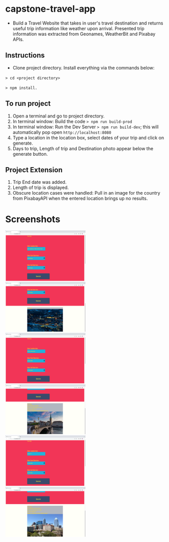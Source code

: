# capstone-travel-app

- Build a Travel Website that takes in user's travel destination and returns useful trip information like weather upon arrival. Presented trip information was extracted from Geonames, WeatherBit and Pixabay APIs.

## Instructions

- Clone project directory. Install everything via the commands below:

`> cd <project directory>`

`> npm install.`

## To run project
1. Open a terminal and go to project directory.
2. In terminal window: Build the code `> npm run build-prod`
4. In terminal window: Run the Dev Server `> npm run build-dev`; this will automatically pop open `http://localhost:8080`
5. Type a location in the location box, select dates of your trip and click on generate.
6. Days to trip, Length of trip and Destination photo appear below the generate button.

## Project Extension
1. Trip End date was added.
2. Length of trip is displayed.
3. Obscure location cases were handled: Pull in an image for the country from PixabayAPI when the entered location brings up no results.

# Screenshots

<img src='./homeScreen_page1.png' height='50%' width='50%' alt='Home Screen top' />
<img src='./homeScreen_page2.png' height='50%' width='50%' alt='Home Screen bottom' />
<img src='./travel_details_1.png' height='50%' width='50%' alt='Travel Details Screenshot' />
<img src='./tripResults_1.png' height='50%' width='50%' alt='Trip Results Screenshot' />
<img src='./travel_details_2.png' height='50%' width='50%' alt='Travel Details Screenshot' />
<img src='./tripResults_2.png' height='50%' width='50%' alt='Trip Results Screenshot' />
